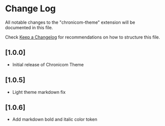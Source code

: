 # Change Log

All notable changes to the "chronicom-theme" extension will be documented in this file.

Check [Keep a Changelog](http://keepachangelog.com/) for recommendations on how to structure this file.

## [1.0.0]

- Initial release of Chronicom Theme

## [1.0.5]

- Light theme markdown fix

## [1.0.6]

- Add markdown bold and italic color token
